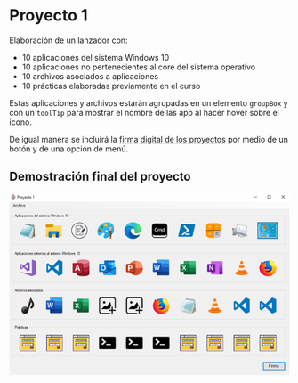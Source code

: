 # Proyecto 1

Elaboración de un lanzador con:

- 10 aplicaciones del sistema Windows 10
- 10 aplicaciones no pertenecientes al core del sistema operativo
- 10 archivos asociados a aplicaciones
- 10 prácticas elaboradas previamente en el curso

Estas aplicaciones y archivos estarán agrupadas en un elemento `groupBox` y con un `toolTip` para mostrar el nombre de las app al hacer hover sobre el icono.

De igual manera se incluirá la [firma digital de los proyectos](https://github.com/AngelCruzL/practicas-ingenieriaDeSoftware/tree/practica-2) por medio de un botón y de una opción de menú.

## Demostración final del proyecto

![Demostración final del proyecto](./project-image.png 'Demostración del proyecto')
